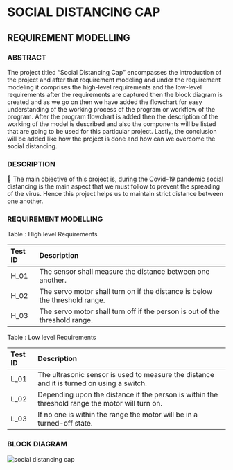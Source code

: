 # SOCIAL DISTANCING CAP

## REQUIREMENT MODELLING
### ABSTRACT
The project titled “Social Distancing Cap” encompasses the introduction of the project and after that requirement modeling and under the requirement modeling it comprises the high-level requirements and the low-level requirements after the requirements are captured then the block diagram is created and as we go on then we have added the flowchart for easy understanding of the working process of the program or workflow of the program. After the program flowchart is added then the description of the working of the model is described and also the components will be listed that are going to be used for this particular project. Lastly, the conclusion will be added like how the project is done and how can we overcome the social distancing.

### DESCRIPTION
 :dart: The main objective of this project is, during the  Covid-19 pandemic social distancing is the main aspect that we must follow to prevent the spreading of the virus. Hence this project helps us to maintain strict distance between one another.
 
 ### REQUIREMENT MODELLING
 
  Table : High level Requirements</br>

|Test ID| Description| 
|:------|:-----------|
| H_01 | The sensor shall measure the distance between one another. | 
| H_02 | The servo motor shall turn on if the distance is below the threshold range. |
| H_03 | The servo motor shall turn off if the person is out of the threshold range. |

Table : Low level Requirements</br>

|Test ID| Description|
|:------|:-----------|
|L_01| The ultrasonic sensor is used to measure the distance and it is turned on using a switch.|
|L_02| Depending upon the distance if the person is within the threshold range the motor will turn on.|
|L_03| If no one is within the range the motor will be in a turned-off state.|

### BLOCK DIAGRAM

![social distancing cap](https://user-images.githubusercontent.com/42488087/155828648-7b878f04-08e3-4f3b-b00c-0ba0ef16de6e.PNG)


